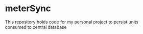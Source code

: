 # meterSync
This repository holds code for my personal project to persist units consumed to central database
